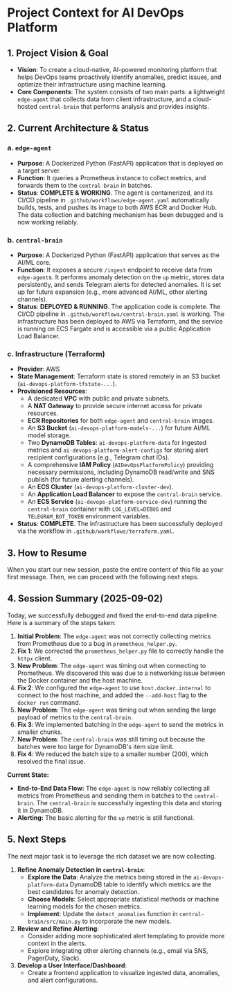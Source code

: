 # Project Context for AI DevOps Platform

## 1. Project Vision & Goal

- **Vision**: To create a cloud-native, AI-powered monitoring platform that helps DevOps teams proactively identify anomalies, predict issues, and optimize their infrastructure using machine learning.
- **Core Components**: The system consists of two main parts: a lightweight `edge-agent` that collects data from client infrastructure, and a cloud-hosted `central-brain` that performs analysis and provides insights.

## 2. Current Architecture & Status

### a. `edge-agent`
- **Purpose**: A Dockerized Python (FastAPI) application that is deployed on a target server.
- **Function**: It queries a Prometheus instance to collect metrics, and forwards them to the `central-brain` in batches.
- **Status**: **COMPLETE & WORKING**. The agent is containerized, and its CI/CD pipeline in `.github/workflows/edge-agent.yaml` automatically builds, tests, and pushes its image to both AWS ECR and Docker Hub. The data collection and batching mechanism has been debugged and is now working reliably.

### b. `central-brain`
- **Purpose**: A Dockerized Python (FastAPI) application that serves as the AI/ML core.
- **Function**: It exposes a secure `/ingest` endpoint to receive data from `edge-agent`s. It performs anomaly detection on the `up` metric, stores data persistently, and sends Telegram alerts for detected anomalies. It is set up for future expansion (e.g., more advanced AI/ML, other alerting channels).
- **Status**: **DEPLOYED & RUNNING**. The application code is complete. The CI/CD pipeline in `.github/workflows/central-brain.yaml` is working. The infrastructure has been deployed to AWS via Terraform, and the service is running on ECS Fargate and is accessible via a public Application Load Balancer.

### c. Infrastructure (Terraform)
- **Provider**: AWS
- **State Management**: Terraform state is stored remotely in an S3 bucket (`ai-devops-platform-tfstate-...`).
- **Provisioned Resources**:
    - A dedicated **VPC** with public and private subnets.
    - A **NAT Gateway** to provide secure internet access for private resources.
    - **ECR Repositories** for both `edge-agent` and `central-brain` images.
    - An **S3 Bucket** (`ai-devops-platform-models-...`) for future AI/ML model storage.
    - Two **DynamoDB Tables**: `ai-devops-platform-data` for ingested metrics and `ai-devops-platform-alert-configs` for storing alert recipient configurations (e.g., Telegram chat IDs).
    - A comprehensive **IAM Policy** (`AIDevOpsPlatformPolicy`) providing necessary permissions, including DynamoDB read/write and SNS publish (for future alerting channels).
    - An **ECS Cluster** (`ai-devops-platform-cluster-dev`).
    - An **Application Load Balancer** to expose the `central-brain` service.
    - An **ECS Service** (`ai-devops-platform-service-dev`) running the `central-brain` container with `LOG_LEVEL=DEBUG` and `TELEGRAM_BOT_TOKEN` environment variables.
- **Status**: **COMPLETE**. The infrastructure has been successfully deployed via the workflow in `.github/workflows/terraform.yaml`.

## 3. How to Resume

When you start our new session, paste the entire content of this file as your first message. Then, we can proceed with the following next steps.

## 4. Session Summary (2025-09-02)

Today, we successfully debugged and fixed the end-to-end data pipeline. Here is a summary of the steps taken:

1.  **Initial Problem**: The `edge-agent` was not correctly collecting metrics from Prometheus due to a bug in `prometheus_helper.py`.
2.  **Fix 1**: We corrected the `prometheus_helper.py` file to correctly handle the `httpx` client.
3.  **New Problem**: The `edge-agent` was timing out when connecting to Prometheus. We discovered this was due to a networking issue between the Docker container and the host machine.
4.  **Fix 2**: We configured the `edge-agent` to use `host.docker.internal` to connect to the host machine, and added the `--add-host` flag to the `docker run` command.
5.  **New Problem**: The `edge-agent` was timing out when sending the large payload of metrics to the `central-brain`.
6.  **Fix 3**: We implemented batching in the `edge-agent` to send the metrics in smaller chunks.
7.  **New Problem**: The `central-brain` was still timing out because the batches were too large for DynamoDB's item size limit.
8.  **Fix 4**: We reduced the batch size to a smaller number (200), which resolved the final issue.

**Current State:**
*   **End-to-End Data Flow:** The `edge-agent` is now reliably collecting all metrics from Prometheus and sending them in batches to the `central-brain`. The `central-brain` is successfully ingesting this data and storing it in DynamoDB.
*   **Alerting:** The basic alerting for the `up` metric is still functional.

## 5. Next Steps

The next major task is to leverage the rich dataset we are now collecting.

1.  **Refine Anomaly Detection in `central-brain`**:
    *   **Explore the Data**: Analyze the metrics being stored in the `ai-devops-platform-data` DynamoDB table to identify which metrics are the best candidates for anomaly detection.
    *   **Choose Models**: Select appropriate statistical methods or machine learning models for the chosen metrics.
    *   **Implement**: Update the `detect_anomalies` function in `central-brain/src/main.py` to incorporate the new models.
2.  **Review and Refine Alerting**:
    *   Consider adding more sophisticated alert templating to provide more context in the alerts.
    *   Explore integrating other alerting channels (e.g., email via SNS, PagerDuty, Slack).
3.  **Develop a User Interface/Dashboard**:
    *   Create a frontend application to visualize ingested data, anomalies, and alert configurations.